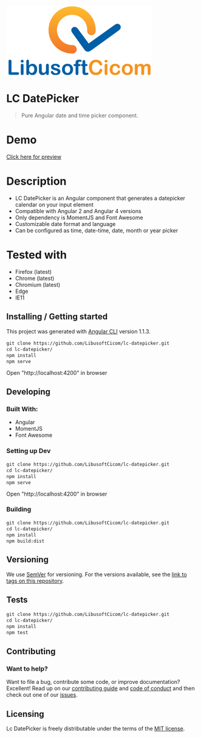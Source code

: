![Logo of the project](./src/assets/logo.png)

# LC DatePicker
> Pure Angular date and time picker component.


# Demo

[Click here for preview](https://libusoftcicom.github.io/lc-datepicker/)


# Description

- LC DatePicker is an Angular component that generates a datepicker calendar on your input element
- Compatible with Angular 2 and Angular 4 versions
- Only dependency is MomentJS and Font Awesome
- Customizable date format and language 
- Can be configured as time, date-time, date, month or year picker


# Tested with

- Firefox (latest)
- Chrome (latest)
- Chromium (latest)
- Edge
- IE11

## Installing / Getting started

This project was generated with [Angular CLI](https://github.com/angular/angular-cli) version 1.1.3.

```shell
git clone https://github.com/LibusoftCicom/lc-datepicker.git
cd lc-datepicker/
npm install
npm serve
```
Open "http://localhost:4200" in browser

## Developing

### Built With: 
- Angular
- MomentJS
- Font Awesome

### Setting up Dev

```shell
git clone https://github.com/LibusoftCicom/lc-datepicker.git
cd lc-datepicker/
npm install
npm serve
```
Open "http://localhost:4200" in browser


### Building


```shell
git clone https://github.com/LibusoftCicom/lc-datepicker.git
cd lc-datepicker/
npm install
npm build:dist
```

## Versioning

We use [SemVer](http://semver.org/) for versioning. For the versions available, see the [link to tags on this repository](https://github.com/LibusoftCicom/lc-datepicker/tags).

## Tests


```shell
git clone https://github.com/LibusoftCicom/lc-datepicker.git
cd lc-datepicker/
npm install
npm test
```

## Contributing

### Want to help?

Want to file a bug, contribute some code, or improve documentation? Excellent! Read up on our [contributing guide](https://github.com/LibusoftCicom/lc-datepicker/blob/master/CONTRIBUTING.md) and [code of conduct](https://github.com/LibusoftCicom/lc-datepicker/blob/master/CODE_OF_CONDUCT.md) and then check out one of our [issues](https://github.com/LibusoftCicom/lc-datepicker/issues).



## Licensing

Lc DatePicker is freely distributable under the terms of the [MIT license](https://github.com/LibusoftCicom/lc-datepicker/blob/master/LICENSE).